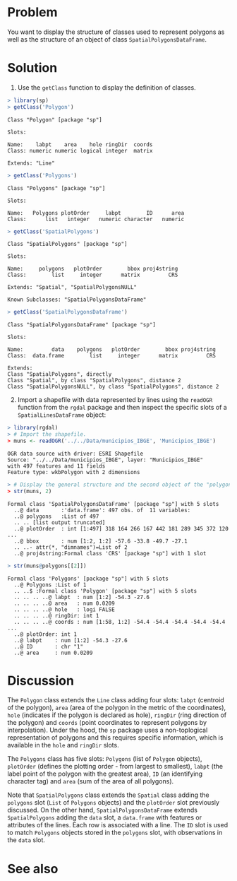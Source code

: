 

# Problem
You want to display the structure of classes used to represent polygons as well as the structure of an object of class `SpatialPolygonsDataFrame`.

# Solution
1. Use the `getClass` function to display the definition of classes.

```r
> library(sp)
> getClass('Polygon')
```

```
Class "Polygon" [package "sp"]

Slots:
                                              
Name:    labpt    area    hole ringDir  coords
Class: numeric numeric logical integer  matrix

Extends: "Line"
```

```r
> getClass('Polygons')
```

```
Class "Polygons" [package "sp"]

Slots:
                                                        
Name:   Polygons plotOrder     labpt        ID      area
Class:      list   integer   numeric character   numeric
```

```r
> getClass('SpatialPolygons')
```

```
Class "SpatialPolygons" [package "sp"]

Slots:
                                                      
Name:     polygons   plotOrder        bbox proj4string
Class:        list     integer      matrix         CRS

Extends: "Spatial", "SpatialPolygonsNULL"

Known Subclasses: "SpatialPolygonsDataFrame"
```

```r
> getClass('SpatialPolygonsDataFrame')
```

```
Class "SpatialPolygonsDataFrame" [package "sp"]

Slots:
                                                                  
Name:         data    polygons   plotOrder        bbox proj4string
Class:  data.frame        list     integer      matrix         CRS

Extends: 
Class "SpatialPolygons", directly
Class "Spatial", by class "SpatialPolygons", distance 2
Class "SpatialPolygonsNULL", by class "SpatialPolygons", distance 2
```

2. Import a shapefile with data represented by lines using the `readOGR` function from the `rgdal` package and then inspect the specific slots of a `SpatialLinesDataFrame` object:

```r
> library(rgdal)
> # Import the shapefile.
> muns <- readOGR('../../Data/municipios_IBGE', 'Municipios_IBGE')
```

```
OGR data source with driver: ESRI Shapefile 
Source: "../../Data/municipios_IBGE", layer: "Municipios_IBGE"
with 497 features and 11 fields
Feature type: wkbPolygon with 2 dimensions
```

```r
> # Display the general structure and the second object of the "polygons" slot.
> str(muns, 2)
```

```
Formal class 'SpatialPolygonsDataFrame' [package "sp"] with 5 slots
  ..@ data       :'data.frame':	497 obs. of  11 variables:
  ..@ polygons   :List of 497
  .. .. [list output truncated]
  ..@ plotOrder  : int [1:497] 318 164 266 167 442 181 289 345 372 120 ...
  ..@ bbox       : num [1:2, 1:2] -57.6 -33.8 -49.7 -27.1
  .. ..- attr(*, "dimnames")=List of 2
  ..@ proj4string:Formal class 'CRS' [package "sp"] with 1 slot
```

```r
> str(muns@polygons[[2]])
```

```
Formal class 'Polygons' [package "sp"] with 5 slots
  ..@ Polygons :List of 1
  .. ..$ :Formal class 'Polygon' [package "sp"] with 5 slots
  .. .. .. ..@ labpt  : num [1:2] -54.3 -27.6
  .. .. .. ..@ area   : num 0.0209
  .. .. .. ..@ hole   : logi FALSE
  .. .. .. ..@ ringDir: int 1
  .. .. .. ..@ coords : num [1:58, 1:2] -54.4 -54.4 -54.4 -54.4 -54.4 ...
  ..@ plotOrder: int 1
  ..@ labpt    : num [1:2] -54.3 -27.6
  ..@ ID       : chr "1"
  ..@ area     : num 0.0209
```

# Discussion
The `Polygon` class extends the `Line` class adding four slots: `labpt` (centroid of the polygon), `area` (area of the polygon in the metric of the coordinates), `hole` (indicates if the polygon is declared as hole), `ringDir` (ring direction of the polygon) and `coords` (point coordinates to represent polygons by interpolation). Under the hood, the `sp` package uses a non-toplogical representation of polygons and this requires specific information, which is available in the `hole` and `ringDir` slots.  

The `Polygons` class has  five slots: `Polygons` (list of `Polygon` objects), `plotOrder` (defines the plotting order - from largest to smallest), `labpt` (the label point of the polygon with the greatest area), `ID` (an identifying character tag) and `area` (sum of the area of all polygons).  

Note that `SpatialPolygons` class extends the `Spatial` class adding the `polygons` slot (`List` of `Polygons` objects) and the `plotOrder` slot previously discussed. On the other hand, `SpatialPolygonsDataFrame` extends `SpatialPolygons` adding the `data` slot, a `data.frame` with features or attributes of the lines. Each row is associated with a line. The `ID` slot is used to match `Polygons` objects stored in the `polygons` slot, with observations in the `data` slot.


# See also
